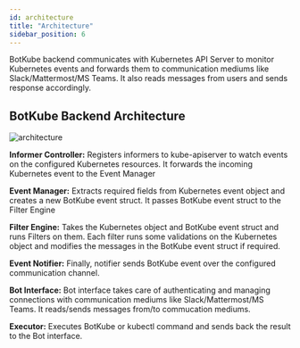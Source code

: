 ```yaml
---
id: architecture
title: "Architecture"
sidebar_position: 6
---
```


BotKube backend communicates with Kubernetes API Server to monitor Kubernetes events and forwards them to communication mediums like Slack/Mattermost/MS Teams. It also reads messages from users and sends response accordingly.

## BotKube Backend Architecture
![architecture](/images/architecture.png)

**Informer Controller:** Registers informers to kube-apiserver to watch events on the configured Kubernetes resources. It forwards the incoming Kubernetes event to the Event Manager

**Event Manager:** Extracts required fields from Kubernetes event object and creates a new BotKube event struct. It passes BotKube event struct to the Filter Engine

**Filter Engine:** Takes the Kubernetes object and BotKube event struct and runs Filters on them. Each filter runs some validations on the Kubernetes object and modifies the messages in the BotKube event struct if required.

**Event Notifier:** Finally, notifier sends BotKube event over the configured communication channel.

**Bot Interface:** Bot interface takes care of authenticating and managing connections with communication mediums like Slack/Mattermost/MS Teams. It reads/sends messages from/to commucation mediums. 

**Executor:** Executes BotKube or kubectl command and sends back the result to the Bot interface.

